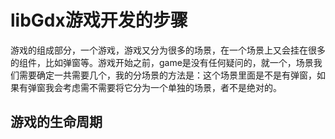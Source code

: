 # libGdx游戏开发的步骤

游戏的组成部分，一个游戏，游戏又分为很多的场景，在一个场景上又会挂在很多的组件，比如弹窗等。游戏开始之前，game是没有任何疑问的，就一个，场景我们需要确定一共需要几个，我的分场景的方法是：这个场景里面是不是有弹窗，如果有弹窗我会考虑需不需要将它分为一个单独的场景，者不是绝对的。

## 游戏的生命周期


